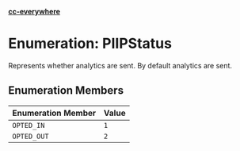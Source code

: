 [**cc-everywhere**](../../../../../index.md)

<HorizontalLine />

# Enumeration: PIIPStatus

Represents whether analytics are sent.
By default analytics are sent.

## Enumeration Members

| Enumeration Member | Value |
| ------ | ------ |
| `OPTED_IN` | `1` |
| `OPTED_OUT` | `2` |
